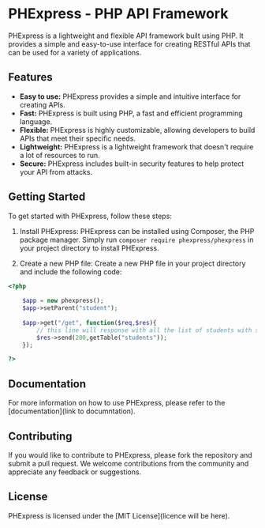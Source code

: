 # PHExpress - PHP API Framework

PHExpress is a lightweight and flexible API framework built using PHP. It provides a simple and easy-to-use interface for creating RESTful APIs that can be used for a variety of applications.

## Features

- **Easy to use:** PHExpress provides a simple and intuitive interface for creating APIs.
- **Fast:** PHExpress is built using PHP, a fast and efficient programming language.
- **Flexible:** PHExpress is highly customizable, allowing developers to build APIs that meet their specific needs.
- **Lightweight:** PHExpress is a lightweight framework that doesn't require a lot of resources to run.
- **Secure:** PHExpress includes built-in security features to help protect your API from attacks.

## Getting Started

To get started with PHExpress, follow these steps:

1. Install PHExpress: PHExpress can be installed using Composer, the PHP package manager. Simply run `composer require phexpress/phexpress` in your project directory to install PHExpress.

2. Create a new PHP file: Create a new PHP file in your project directory and include the following code:

```php
<?php
 
    $app = new phexpress();
    $app->setParent("student");
     
    $app->get("/get", function($req,$res){
        // this line will response with all the list of students with status code 200
        $res->send(200,getTable("students")); 
    });

?>
```

## Documentation

For more information on how to use PHExpress, please refer to the [documentation](link to documntation).

## Contributing

If you would like to contribute to PHExpress, please fork the repository and submit a pull request. We welcome contributions from the community and appreciate any feedback or suggestions.

## License

PHExpress is licensed under the [MIT License](licence will be here).
